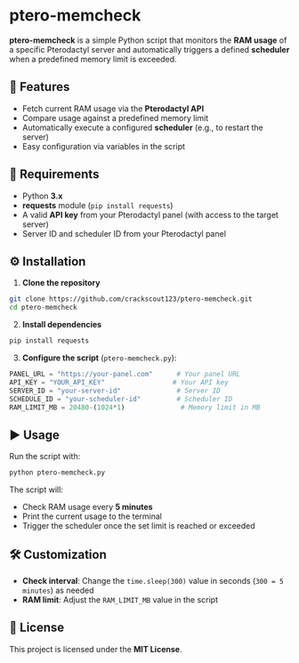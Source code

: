 # ptero-memcheck

**ptero-memcheck** is a simple Python script that monitors the **RAM usage** of a specific Pterodactyl server and automatically triggers a defined **scheduler** when a predefined memory limit is exceeded.

## 📌 Features

- Fetch current RAM usage via the **Pterodactyl API**
- Compare usage against a predefined memory limit
- Automatically execute a configured **scheduler** (e.g., to restart the server)
- Easy configuration via variables in the script


## 🚀 Requirements

- Python **3.x**
- **requests** module (`pip install requests`)
- A valid **API key** from your Pterodactyl panel (with access to the target server)
- Server ID and scheduler ID from your Pterodactyl panel


## ⚙️ Installation

1. **Clone the repository**

```bash
git clone https://github.com/crackscout123/ptero-memcheck.git
cd ptero-memcheck
```

2. **Install dependencies**

```bash
pip install requests
```

3. **Configure the script** (`ptero-memcheck.py`):

```python
PANEL_URL = "https://your-panel.com"      # Your panel URL
API_KEY = "YOUR_API_KEY"                 # Your API key
SERVER_ID = "your-server-id"              # Server ID
SCHEDULE_ID = "your-scheduler-id"         # Scheduler ID
RAM_LIMIT_MB = 20480-(1024*1)              # Memory limit in MB
```


## ▶️ Usage

Run the script with:

```bash
python ptero-memcheck.py
```

The script will:

- Check RAM usage every **5 minutes**
- Print the current usage to the terminal
- Trigger the scheduler once the set limit is reached or exceeded


## 🛠 Customization

- **Check interval**: Change the `time.sleep(300)` value in seconds (`300 = 5 minutes`) as needed
- **RAM limit**: Adjust the `RAM_LIMIT_MB` value in the script


## 📄 License

This project is licensed under the **MIT License**.
